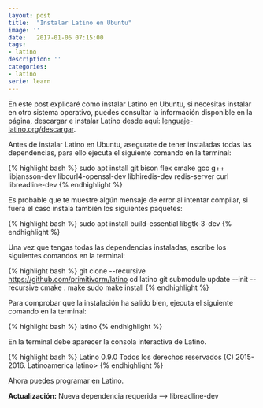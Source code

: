 ```yaml
---
layout: post
title:  "Instalar Latino en Ubuntu"
image: ''
date:   2017-01-06 07:15:00
tags:
- latino
description: ''
categories:
- latino
serie: learn
---
```



En este post explicaré como instalar Latino en Ubuntu, si necesitas instalar en otro sistema operativo, puedes consultar la información disponible en la página, descargar e instalar Latino desde aquí: [lenguaje-latino.org/descargar](http://lenguaje-latino.org/descargar).

Antes de instalar Latino en Ubuntu, asegurate de tener instaladas todas las dependencias, para ello ejecuta el siguiente comando en la terminal:

{% highlight bash %}
sudo apt install git bison flex cmake gcc g++ libjansson-dev libcurl4-openssl-dev libhiredis-dev redis-server curl libreadline-dev
{% endhighlight %}

Es probable que te muestre algún mensaje de error al intentar compilar, si fuera el caso instala también los siguientes paquetes:

{% highlight bash %}
sudo apt install build-essential libgtk-3-dev
{% endhighlight %}

Una vez que tengas todas las dependencias instaladas, escribe los siguientes comandos en la terminal:

{% highlight bash %}
git clone --recursive https://github.com/primitivorm/latino
cd latino
git submodule update --init --recursive
cmake .
make
sudo make install
{% endhighlight %}

Para comprobar que la instalación ha salido bien, ejecuta el siguiente comando en la terminal:

{% highlight bash %}
latino
{% endhighlight %}

En la terminal debe aparecer la consola interactiva de Latino.

{% highlight bash %}
Latino 0.9.0
Todos los derechos reservados (C) 2015-2016. Latinoamerica
latino>
{% endhighlight %}

Ahora puedes programar en Latino.

**Actualización:** Nueva dependencia requerida --> libreadline-dev
